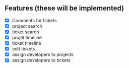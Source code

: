 ## Features (these will be implemented)

- [x] Comments for tickets
- [x] project search
- [x] ticket search
- [x] projet timeline
- [x] ticket timeline
- [x] edit tickets
- [x] assign developers to projects
- [x] assign developers to tickets
